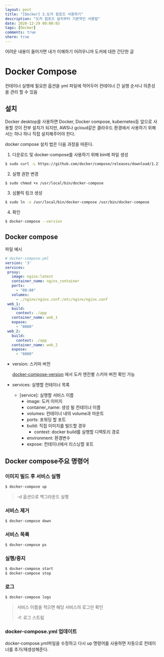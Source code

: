 ```yaml
---
layout: post
title: "[Docker] 3.도커 컴포즈 사용하기"
description: "도커 컴포즈 설치부터 기본적인 사용법"
date: 2020-12-29 00:00:03
tags: [Docker]
comments: true
share: true
---
```

어려운 내용이 들어가면 내가 이해하기 어려우니까 도커에 대한 간단한 글



# Docker Compose

컨테이너 실행에 필요한 옵션을 yml 파일에 적어두어 컨테이너 간 실행 순서나 의존성을 관리 할 수 있음

## 설치

Docker desktop을 사용하면 Docker, Docker compose, kubernetes등 앞으로 사용할 것이 전부 설치가 되지만, AWS나 gcloud같은 클라우드 환경에서 사용하기 위해서는 하나 하나 직접 설치해주어야 한다.

docker compose 설치 법은 다음 과정을 따른다.

1.  다운로드 및 docker-compose를 사용하기 위해 bin에 파일 생성

```bash
$ sudo curl -L https://github.com/docker/compose/releases/download/1.21.0/docker-compose-`uname -s`-`uname -m` | sudo tee /usr/local/bin/docker-compose > /dev/null
```

2. 실행 권한 변경
```bash
$ sudo chmod +x /usr/local/bin/docker-compose
```

3. 심볼릭 링크 생성

```bash
$ sudo ln -s /usr/local/bin/docker-compose /usr/bin/docker-compose
```

4. 확인

```bash
$ docker-compose --version
```



## Docker compose

파일 예시

 ```yml
# docker-compose.yml
version: '3'
services:
  proxy:
    image: nginx:latest
    container_name: nginx_container
    ports: 
      - "80:80"
    volumes:
      - ./nginx/nginx.conf:/etc/nginx/nginx.conf
  web_1:
    build:
      context: ./app
    container_name: web_1
    expose:
      - "8080"
  web_2:
    build:
      context: ./app
    container_name: web_2
    expose:
      - "8080"
 ```
- version: 스키마 버전

  [docker-compose-version](https://docs.docker.com/compose/compose-file/) 에서 도커 엔진별 스키마 버전 확인 가능

- services: 실행할 컨테이너 목록

  - [service]: 실행할 서비스 이름
    - image: 도커 이미지
    - container_name: 생성 될 컨테이너 이름
    - volumes: 컨테이너 내의 volume과 마운트
    - ports: 포워딩 할 포트
    - build: 직접 이미지를 빌드할 경우
      - context: docker build를 실행할 디렉토리 경로
    - environment: 환경변수
    - expose: 컨테이너에서 리스닝할 포트



##  Docker compose주요 명령어

### 이미지 빌드 후 서비스 실행

```bash
$ docker-compose up
```

> -d 옵션으로 백그라운드 실행

### 서비스 제거

```bash
$ docker-compose down
```

### 서비스 목록

```bash
$ docker-compose ps
```

### 실행/중지

```bash
$ docker-compose start
$ docker-compose stop
```

### 로그

```bash
$ docker-compose logs
```

> 서비스 이름을 적으면 해당 서비스의 로그만 확인
>
> -f: 로그 스트림

### docker-compose.yml 업데이트

docker-compose.yml파일을 수정하고 다시 up 명령어를 사용하면 자동으로 컨테이너를 추가/재생성해준다.

